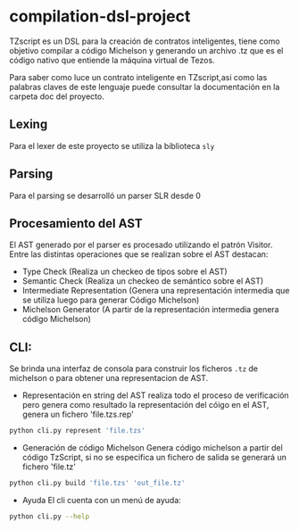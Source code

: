 # compilation-dsl-project

TZscript es un DSL para la creación de contratos inteligentes, tiene como objetivo compilar a código Michelson y generando un archivo .tz que es el código nativo que entiende la máquina virtual de Tezos.

Para saber como luce un contrato inteligente en TZscript,asi como las palabras claves de este lenguaje puede consultar la documentación en la carpeta doc del proyecto.

## Lexing
Para el lexer de este proyecto se utiliza la biblioteca `sly`
## Parsing
Para el parsing se desarrolló un parser SLR desde 0
## Procesamiento del AST
El AST generado por el parser es procesado utilizando el patrón Visitor.
Entre las distintas operaciones que se realizan sobre el AST destacan:
- Type Check (Realiza un checkeo de tipos sobre el AST)
- Semantic Check (Realiza un checkeo de semántico sobre el AST)
- Intermediate Representation (Genera una representación intermedia que se utiliza luego para generar Código Michelson)
- Michelson Generator (A partir de la representación intermedia genera código Michelson)
## CLI:
Se brinda una interfaz de consola para construir los ficheros `.tz` de michelson o para obtener una representacion de AST.

- Representación en string del AST
realiza todo el proceso de verificación pero genera como resultado la representación del cóigo en el AST, genera un fichero 'file.tzs.rep'
```bash
python cli.py represent 'file.tzs'
```

- Generación de código Michelson
Genera código michelson a partir del código TzScript, si no se especifica un fichero de salida se generará un fichero 'file.tz' 

```bash
python cli.py build 'file.tzs' 'out_file.tz'
```

- Ayuda
El cli cuenta con un menú de ayuda:

```bash
python cli.py --help
```

